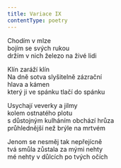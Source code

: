 ```yaml
---
title: Variace IX
contentType: poetry
---
```


<section>

Chodím v mlze  
bojím se svých rukou  
držím v nich železo na živé lidi

Klín zaráží klín  
Na dně sotva slyšitelně zázrační  
hlava a kámen  
který ji ve spánku tlačí do spánku

Usychají veverky a jilmy  
kolem ostnatého plotu  
s důstojným kulháním obchází hrůza  
průhlednější než brýle na mrtvém

Jenom se nesměj tak nepřejícně  
tvá smůla zůstala za mými nehty  
mé nehty v důlcích po tvých očích

</section>

